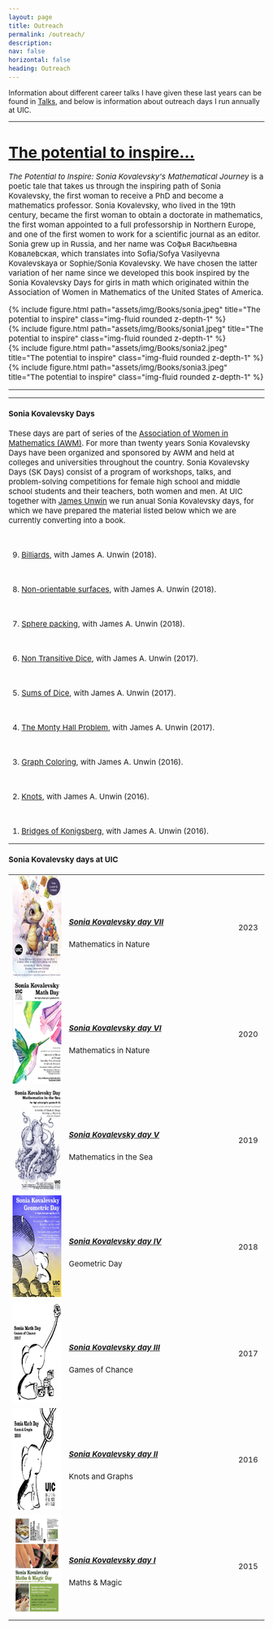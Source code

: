 ```yaml
---
layout: page
title: Outreach
permalink: /outreach/
description: 
nav: false
horizontal: false
heading: Outreach
---
```


Information about different career talks I have given these last years can be found in  [Talks](https://lauraschaposnik.github.io/talks/), and below is information about outreach days I run annually at UIC. 


<hr>
<span style="font-size:15px">
 
 
<h1> <a href="https://www.amazon.com/Potential-Inspire-Kovalevskys-Mathematical-Journey/dp/B0BRJZ182H?ref_=ast_sto_dp">The potential to inspire…</a></h1>

 

<i>The Potential to Inspire: Sonia Kovalevsky's Mathematical Journey</i> is a poetic tale that takes us through the inspiring path of Sonia Kovalevsky, the first woman to receive a PhD and become a mathematics professor. Sonia Kovalevsky, who lived in the 19th century, became the first woman to obtain a doctorate in mathematics, the first woman appointed to a full professorship in Northern Europe, and one of the first women to work for a scientific journal as an editor. Sonia grew up in Russia, and her name was Со́фья Васи́льевна Ковале́вская, which translates into Sofia/Sofya Vasilyevna Kovalevskaya or Sophie/Sonia Kovalevsky. We have chosen the latter variation of her name since we developed this book inspired by the Sonia Kovalevsky Days for girls in math which originated within the Association of Women in Mathematics of the United States of America.

<div class="row">
    <div class="col-sm mt-3 mt-md-0">
        {% include figure.html path="assets/img/Books/sonia.jpeg" title="The potential to inspire" class="img-fluid rounded z-depth-1" %}
    </div>
 

<div class="row">
    <div class="col-sm mt-3 mt-md-0">
        {% include figure.html path="assets/img/Books/sonia1.jpeg" title="The potential to inspire" class="img-fluid rounded z-depth-1" %}
    </div>
    <div class="col-sm mt-3 mt-md-0">
        {% include figure.html path="assets/img/Books/sonia2.jpeg" title="The potential to inspire" class="img-fluid rounded z-depth-1" %}
    </div>
    <div class="col-sm mt-3 mt-md-0">
        {% include figure.html path="assets/img/Books/sonia3.jpeg" title="The potential to inspire" class="img-fluid rounded z-depth-1" %}
    </div>
</div>
<hr>
<span style="font-size:15px">
 
 


 
<hr>
<span style="font-size:15px">
 

<h4>Sonia Kovalevsky Days</h4>

These days are part of series of the <a href="https://sites.google.com/site/awmmath/home"> Association of Women in Mathematics (AWM)</a>. For more than twenty years Sonia Kovalevsky Days have been organized and sponsored by AWM and held at colleges and universities throughout the country. Sonia Kovalevsky Days (SK Days) consist of a program of workshops, talks, and problem-solving competitions for female high school and middle school students and their teachers, both women and men. At UIC together with <a href="https://unwin.people.uic.edu/">James Unwin</a> we run anual Sonia Kovalevsky days, for which we have prepared the material listed below which we are currently converting into a book. 

<br>

 
 

9. <a href="https://drive.google.com/file/d/1MwFiFEbUCeWj9VDtDh4BhbAoyoAKikKO/view?usp=sharing">Billiards</a>, with James A. Unwin (2018).

<br>

 

8. <a href="https://drive.google.com/file/d/1HvY4P5eqB6u4JTL5qkKMiYfP8U4zLS9b/view?usp=sharing">Non-orientable surfaces</a>, with James A. Unwin (2018).


<br>

 

7. <a href="https://drive.google.com/file/d/14X3GQ4cRT5QoGzmDYkwElOPApq0_JdxU/view?usp=sharing">Sphere packing</a>, with James A. Unwin (2018).

<br>

 
6. <a href="https://drive.google.com/open?id=0B1Bztk_iEJigcnVIZW05bElNclk">Non Transitive Dice</a>, with James A. Unwin (2017).

<br>

 
5. <a href="https://drive.google.com/file/d/0B1Bztk_iEJigaWJ6QllNLUxhNzQ/view?usp=sharing">Sums of Dice</a>, with James A. Unwin (2017).

<br>

 
4. <a href="https://drive.google.com/file/d/0B1Bztk_iEJigMGx4VG56SnItNDg/view?usp=sharing">The Monty Hall Problem</a>, with James A. Unwin (2017). 

<br>

 
3. <a href="https://drive.google.com/file/d/1MUo3vcEBWmrCIAy5aynzVLL83p7uLowA/view?usp=sharing">Graph Coloring</a>, with James A. Unwin (2016). 

<br>

 
2. <a href="https://drive.google.com/file/d/1T7Yu_CKj4lSxN90LGq8rZoggD69oOJt4/view?usp=sharing">Knots</a>, with James A. Unwin (2016). 

<br>

 
1. <a href="https://drive.google.com/file/d/1WWqKgmSZPW3U7qkErum4ax77o6hRFPfb/view?usp=sharing">Bridges of Konigsberg</a>, with James A. Unwin (2016). 

 
<hr>
<span style="font-size:15px">
 
 
<h4>  Sonia Kovalevsky days at UIC</h4>


<table cellpadding="8" width="100%">




<tr>
<td width="20%">
<img src="/assets/img/2023_Sonia.png" height="200px" width="150px">
</td>

<td width="60%">
<h5><a href="https://sites.google.com/view/sonia2023/home"><b>Sonia Kovalevsky day VII
</b></a></h5>
Mathematics in Nature<br>
</td>

<td width="10%"> 2023
</td>
</tr>


<tr>
<td width="20%">
<img src="/assets/img/sonia2020.png" height="200px" width="150px">
</td>

<td width="60%">
<h5><a href="https://schapos.people.uic.edu/Sonia2020.html"><b>Sonia Kovalevsky day VI
</b></a></h5>
Mathematics in Nature<br>
</td>

<td width="10%"> 2020
</td>
</tr>

 

<tr>
<td width="20%">
<img src="/assets/img/sonia2019.jpg" height="200px" width="150px">
</td>
<td width="60%">
<h5><a href="https://schapos.people.uic.edu/Sonia2019.html"><b>Sonia Kovalevsky day V
</b></a></h5>
Mathematics in the Sea<br>
 
</td>
<td width="10%"> 2019
</td>

</tr>



<tr>
<td width="20%">
<img src="/assets/img/sonia-2018.jpg" height="200px" width="150px">
</td>
<td width="60%">
<h5><a href="https://schapos.people.uic.edu/Sonia2018.html"><b>Sonia Kovalevsky day IV
</b></a></h5>
Geometric Day<br>
 
</td>
<td width="10%"> 2018
</td>

</tr>

<tr>
<td width="20%">
<img src="/assets/img/sonia-2017.jpg" height="200px" width="150px">
</td>
<td width="60%">
<h5><a href="https://schapos.people.uic.edu/Sonia2017.html"><b>Sonia Kovalevsky day III
</b></a></h5>
Games of Chance<br>
 
</td>
<td width="10%"> 2017
</td>

</tr>

<tr>
<td width="20%">
<img src="/assets/img/sonia-2016.png" height="200px" width="150px">
</td>
<td width="60%">
<h5><a href="https://schapos.people.uic.edu/Sonia2019.html"><b>Sonia Kovalevsky day II 
</b></a></h5>
Knots and Graphs<br>
 
</td>
<td width="10%"> 2016
</td>

</tr>

<tr>
<td width="20%">
<img src="/assets/img/sonia-2015.jpg" height="200px" width="150px">
</td>
<td width="60%">
<h5><a href="https://schapos.people.uic.edu/Sonia2015.html"><b>Sonia Kovalevsky day I
</b></a></h5>
Maths & Magic<br>
 
</td>
<td width="10%"> 2015
</td>

</tr>
 
</table>
 